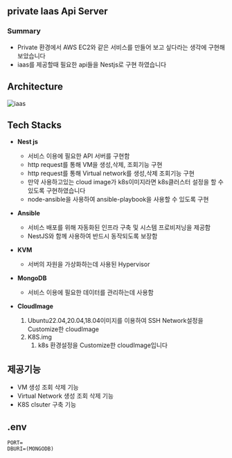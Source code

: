 

## private Iaas Api Server

### Summary

- Private 환경에서 AWS EC2와 같은 서비스를 만들어 보고 싶다라는 생각에 구현해 보았습니다
- iaas를 제공할때 필요한 api들을 Nestjs로 구현 하였습니다





## Architecture



![iaas](https://github.com/zxver1000/private-iaas-api-server/assets/78923992/3f7dad43-30e2-4ed5-bf2f-e6c578be4043)







## Tech Stacks

- **Nest js**
    - 서비스 이용에 필요한 API 서버를 구현함
    - http request를 통해 VM을 생성,삭제, 조회기능 구현
    - http request를 통해 Virtual network를 생성,삭제 조회기능 구현
    - 만약 사용하고있는 cloud image가 k8s이미지라면 k8s클러스터 설정을 할 수 있도록 구현하였습니다
    - node-ansible을 사용하여 ansible-playbook을 사용할 수 있도록 구현

- **Ansible**
    - 서비스 배포를 위해 자동화된 인프라 구축 및 시스템 프로비저닝을 제공함
    - NestJS와 함께 사용하여 반드시 동작되도록 보장함
- **KVM**
    - 서버의 자원을 가상화하는데 사용된 Hypervisor
- **MongoDB**
    - 서비스 이용에 필요한 데이터를 관리하는데 사용함
- **CloudImage**
    1. Ubuntu22.04,20.04,18.04이미지를 이용하여 SSH Network설정을 Customize한 cloudImage
    2. K8S.img
        1. k8s 환경설정을 Customize한 cloudImage입니다





## 제공기능

- VM 생성 조회 삭제 기능
- Virtual Network 생성 조회 삭제 기능
- K8S clsuter 구축 기능



## .env
```
PORT=
DBURI=(MONGODB)
```


